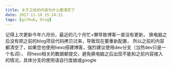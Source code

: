 ```yaml
---
title: 关于之前的内容为什么都清空了
date: 2017-11-18 15:24:11
tags: [github, blog]
---
```

记得上次更新今年六月份，最近的几个月忙+懒导致博客一直没有更新，
换电脑之后没有把之前的blog项目代码拷贝过来，导致现在要重新配置，
所以之前的内容都清空了，如果您也使用hexo搭建博客，强烈建议使用dev分支（当然dev只是一个名词），
将hexo相关的数据都提交，避免换电脑之后出现不能和之前内容接入的情况，具体分支的使用请自行度娘或google